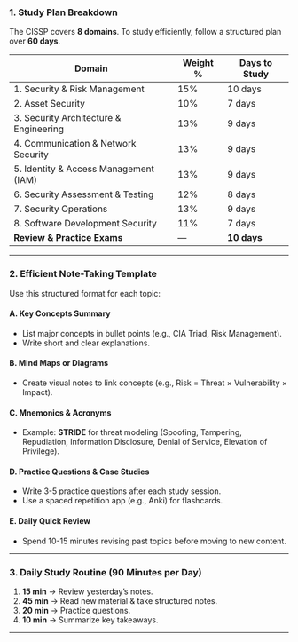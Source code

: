 

### **1. Study Plan Breakdown**  
The CISSP covers **8 domains**. To study efficiently, follow a structured plan over **60 days**.   

| **Domain** | **Weight %** | **Days to Study** |  
|------------|-------------|------------------|  
| 1. Security & Risk Management | 15% | 10 days |  
| 2. Asset Security | 10% | 7 days |  
| 3. Security Architecture & Engineering | 13% | 9 days |  
| 4. Communication & Network Security | 13% | 9 days |  
| 5. Identity & Access Management (IAM) | 13% | 9 days |  
| 6. Security Assessment & Testing | 12% | 8 days |  
| 7. Security Operations | 13% | 9 days |  
| 8. Software Development Security | 11% | 7 days |  
| **Review & Practice Exams** | — | **10 days** |  

---

### **2. Efficient Note-Taking Template**  
Use this structured format for each topic:  

#### **A. Key Concepts Summary**  
- List major concepts in bullet points (e.g., CIA Triad, Risk Management).  
- Write short and clear explanations.  

#### **B. Mind Maps or Diagrams**  
- Create visual notes to link concepts (e.g., Risk = Threat × Vulnerability × Impact).  

#### **C. Mnemonics & Acronyms**  
- Example: **STRIDE** for threat modeling (Spoofing, Tampering, Repudiation, Information Disclosure, Denial of Service, Elevation of Privilege).  

#### **D. Practice Questions & Case Studies**  
- Write 3-5 practice questions after each study session.  
- Use a spaced repetition app (e.g., Anki) for flashcards.  

#### **E. Daily Quick Review**  
- Spend 10-15 minutes revising past topics before moving to new content.  

---

### **3. Daily Study Routine (90 Minutes per Day)**  
1. **15 min** → Review yesterday’s notes.  
2. **45 min** → Read new material & take structured notes.  
3. **20 min** → Practice questions.  
4. **10 min** → Summarize key takeaways.  

---

